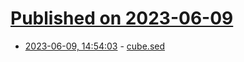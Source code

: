 # [Published on 2023-06-09](index.md)

* [2023-06-09, 14:54:03](https://lobste.rs/s/un2nt7/cube_sed) - [cube.sed](https://github.com/izabera/cube.sed/)
